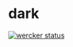 # dark

[![wercker status](https://app.wercker.com/status/3742e7d46f437ce966f9b33e9fc49614/m "wercker status")](https://app.wercker.com/project/bykey/3742e7d46f437ce966f9b33e9fc49614)
